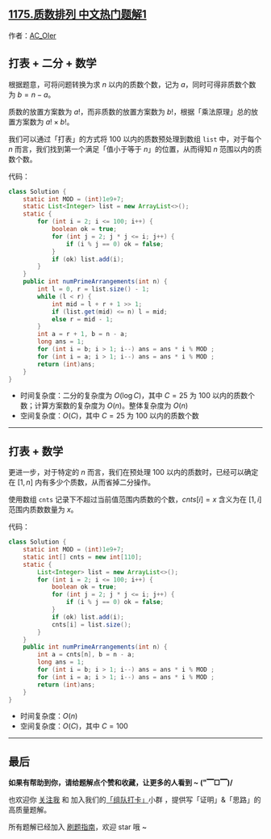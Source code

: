 ## [1175.质数排列 中文热门题解1](https://leetcode.cn/problems/prime-arrangements/solutions/100000/by-ac_oier-t3lk)

作者：[AC_OIer](https://leetcode.cn/u/AC_OIer)

## 打表 + 二分 + 数学

根据题意，可将问题转换为求 $n$ 以内的质数个数，记为 $a$，同时可得非质数个数为 $b = n - a$。

质数的放置方案数为 $a!$，而非质数的放置方案数为 $b!$，根据「乘法原理」总的放置方案数为 $a! \times b!$。

我们可以通过「打表」的方式将 $100$ 以内的质数预处理到数组 `list` 中，对于每个 $n$ 而言，我们找到第一个满足「值小于等于 $n$」的位置，从而得知 $n$ 范围以内的质数个数。

代码：
```Java []
class Solution {
    static int MOD = (int)1e9+7;
    static List<Integer> list = new ArrayList<>();
    static {
        for (int i = 2; i <= 100; i++) {
            boolean ok = true;
            for (int j = 2; j * j <= i; j++) {
                if (i % j == 0) ok = false;
            }
            if (ok) list.add(i);
        }
    }
    public int numPrimeArrangements(int n) {
        int l = 0, r = list.size() - 1;
        while (l < r) {
            int mid = l + r + 1 >> 1;
            if (list.get(mid) <= n) l = mid;
            else r = mid - 1;
        }
        int a = r + 1, b = n - a;
        long ans = 1;
        for (int i = b; i > 1; i--) ans = ans * i % MOD ;
        for (int i = a; i > 1; i--) ans = ans * i % MOD ;
        return (int)ans;
    }
}
```
* 时间复杂度：二分的复杂度为 $O(\log{C})$，其中 $C = 25$ 为 $100$ 以内的质数个数；计算方案数的复杂度为 $O(n)$。整体复杂度为 $O(n)$
* 空间复杂度：$O(C)$，其中 $C = 25$ 为 $100$ 以内的质数个数

---

## 打表 + 数学

更进一步，对于特定的 $n$ 而言，我们在预处理 $100$ 以内的质数时，已经可以确定在 $[1, n]$ 内有多少个质数，从而省掉二分操作。

使用数组 `cnts` 记录下不超过当前值范围内质数的个数，$cnts[i] = x$ 含义为在 $[1, i]$ 范围内质数数量为 $x$。

代码：
```Java []
class Solution {
    static int MOD = (int)1e9+7;
    static int[] cnts = new int[110];
    static {
        List<Integer> list = new ArrayList<>();
        for (int i = 2; i <= 100; i++) {
            boolean ok = true;
            for (int j = 2; j * j <= i; j++) {
                if (i % j == 0) ok = false;
            }
            if (ok) list.add(i);
            cnts[i] = list.size();
        }
    }
    public int numPrimeArrangements(int n) {
        int a = cnts[n], b = n - a;
        long ans = 1;
        for (int i = b; i > 1; i--) ans = ans * i % MOD ;
        for (int i = a; i > 1; i--) ans = ans * i % MOD ;
        return (int)ans;
    }
}
```
* 时间复杂度：$O(n)$
* 空间复杂度：$O(C)$，其中 $C = 100$

---

## 最后

**如果有帮助到你，请给题解点个赞和收藏，让更多的人看到 ~ ("▔□▔)/**

也欢迎你 [关注我](https://oscimg.oschina.net/oscnet/up-19688dc1af05cf8bdea43b2a863038ab9e5.png) 和 加入我们的[「组队打卡」](https://leetcode-cn.com/u/ac_oier/)小群 ，提供写「证明」&「思路」的高质量题解。

所有题解已经加入 [刷题指南](https://github.com/SharingSource/LogicStack-LeetCode/wiki)，欢迎 star 哦 ~